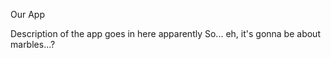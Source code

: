 Our App

Description of the app goes in here apparently
So...   eh, it's gonna be about marbles...?
